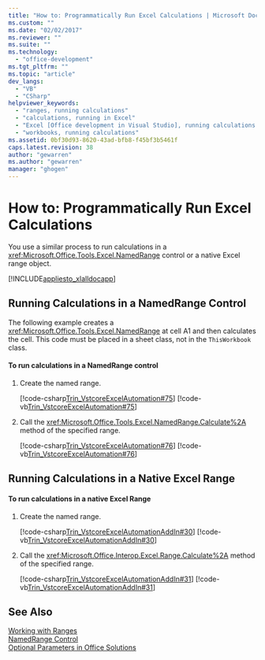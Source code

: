 ```yaml
---
title: "How to: Programmatically Run Excel Calculations | Microsoft Docs"
ms.custom: ""
ms.date: "02/02/2017"
ms.reviewer: ""
ms.suite: ""
ms.technology: 
  - "office-development"
ms.tgt_pltfrm: ""
ms.topic: "article"
dev_langs: 
  - "VB"
  - "CSharp"
helpviewer_keywords: 
  - "ranges, running calculations"
  - "calculations, running in Excel"
  - "Excel [Office development in Visual Studio], running calculations programmatically"
  - "workbooks, running calculations"
ms.assetid: 0bf30d93-8620-43ad-bfb8-f45bf3b5461f
caps.latest.revision: 38
author: "gewarren"
ms.author: "gewarren"
manager: "ghogen"
---
```

# How to: Programmatically Run Excel Calculations  
  You use a similar process to run calculations in a <xref:Microsoft.Office.Tools.Excel.NamedRange> control or a native Excel range object.  
  
 [!INCLUDE[appliesto_xlalldocapp](../vsto/includes/appliesto-xlalldocapp-md.md)]  
  
## Running Calculations in a NamedRange Control  
 The following example creates a <xref:Microsoft.Office.Tools.Excel.NamedRange> at cell A1 and then calculates the cell. This code must be placed in a sheet class, not in the `ThisWorkbook` class.  
  
#### To run calculations in a NamedRange control  
  
1.  Create the named range.  
  
     [!code-csharp[Trin_VstcoreExcelAutomation#75](../vsto/codesnippet/CSharp/Trin_VstcoreExcelAutomationCS/Sheet1.cs#75)]
     [!code-vb[Trin_VstcoreExcelAutomation#75](../vsto/codesnippet/VisualBasic/Trin_VstcoreExcelAutomation/Sheet1.vb#75)]  
  
2.  Call the <xref:Microsoft.Office.Tools.Excel.NamedRange.Calculate%2A> method of the specified range.  
  
     [!code-csharp[Trin_VstcoreExcelAutomation#76](../vsto/codesnippet/CSharp/Trin_VstcoreExcelAutomationCS/Sheet1.cs#76)]
     [!code-vb[Trin_VstcoreExcelAutomation#76](../vsto/codesnippet/VisualBasic/Trin_VstcoreExcelAutomation/Sheet1.vb#76)]  
  
## Running Calculations in a Native Excel Range  
  
#### To run calculations in a native Excel Range  
  
1.  Create the named range.  
  
     [!code-csharp[Trin_VstcoreExcelAutomationAddIn#30](../vsto/codesnippet/CSharp/trin_vstcoreexcelautomationaddin/ThisAddIn.cs#30)]
     [!code-vb[Trin_VstcoreExcelAutomationAddIn#30](../vsto/codesnippet/VisualBasic/trin_vstcoreexcelautomationaddin/ThisAddIn.vb#30)]  
  
2.  Call the <xref:Microsoft.Office.Interop.Excel.Range.Calculate%2A> method of the specified range.  
  
     [!code-csharp[Trin_VstcoreExcelAutomationAddIn#31](../vsto/codesnippet/CSharp/trin_vstcoreexcelautomationaddin/ThisAddIn.cs#31)]
     [!code-vb[Trin_VstcoreExcelAutomationAddIn#31](../vsto/codesnippet/VisualBasic/trin_vstcoreexcelautomationaddin/ThisAddIn.vb#31)]  
  
## See Also  
 [Working with Ranges](../vsto/working-with-ranges.md)   
 [NamedRange Control](../vsto/namedrange-control.md)   
 [Optional Parameters in Office Solutions](../vsto/optional-parameters-in-office-solutions.md)  
  
  